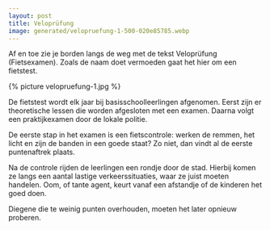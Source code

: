 ```yaml
---
layout: post
title: Veloprüfung
image: generated/velopruefung-1-500-020e85785.webp
---
```


Af en toe zie je borden langs de weg met de tekst Veloprüfung (Fietsexamen). Zoals de naam doet vermoeden gaat het hier om een fietstest.

{% picture velopruefung-1.jpg %}

De fietstest wordt elk jaar bij basisschoolleerlingen afgenomen. Eerst zijn er theoretische lessen die worden afgesloten met een examen. Daarna volgt een praktijkexamen door de lokale politie.

De eerste stap in het examen is een fietscontrole: werken de remmen, het licht en zijn de banden in een goede staat? Zo niet, dan vindt al de eerste puntenaftrek plaats.

Na de controle rijden de leerlingen een rondje door de stad. Hierbij komen ze langs een aantal lastige verkeerssituaties, waar ze juist moeten handelen. Oom, of tante agent, keurt vanaf een afstandje of de kinderen het goed doen.

Diegene die te weinig punten overhouden, moeten het later opnieuw proberen.

